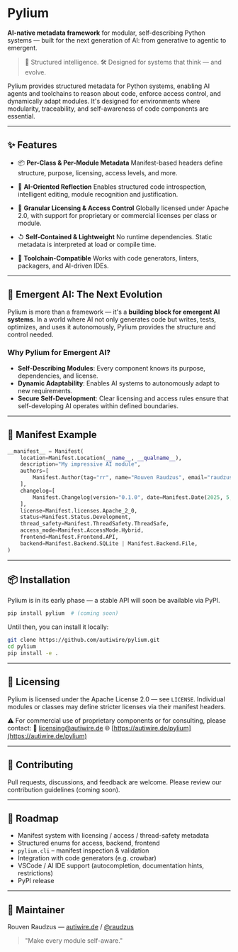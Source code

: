 # Pylium

**AI-native metadata framework** for modular, self-describing Python systems — built for the next generation of AI: from generative to agentic to emergent.

> 🧠 Structured intelligence.
> 🛠️ Designed for systems that think — and evolve.

Pylium provides structured metadata for Python systems, enabling AI agents and toolchains to reason about code, enforce access control, and dynamically adapt modules. It's designed for environments where modularity, traceability, and self-awareness of code components are essential.

---

## ✨ Features

* 📦 **Per-Class & Per-Module Metadata**
  Manifest-based headers define structure, purpose, licensing, access levels, and more.

* 🤖 **AI-Oriented Reflection**
  Enables structured code introspection, intelligent editing, module recognition and justification.

* 🔐 **Granular Licensing & Access Control**
  Globally licensed under Apache 2.0, with support for proprietary or commercial licenses per class or module.

* ↺ **Self-Contained & Lightweight**
  No runtime dependencies. Static metadata is interpreted at load or compile time.

* 🧠 **Toolchain-Compatible**
  Works with code generators, linters, packagers, and AI-driven IDEs.

---

## 🧼 Emergent AI: The Next Evolution

Pylium is more than a framework — it's a **building block for emergent AI systems**. In a world where AI not only generates code but writes, tests, optimizes, and uses it autonomously, Pylium provides the structure and control needed.

### Why Pylium for Emergent AI?

* **Self-Describing Modules**: Every component knows its purpose, dependencies, and license.
* **Dynamic Adaptability**: Enables AI systems to autonomously adapt to new requirements.
* **Secure Self-Development**: Clear licensing and access rules ensure that self-developing AI operates within defined boundaries.

---

## 📀 Manifest Example

```python
__manifest__ = Manifest(
    location=Manifest.Location(__name__, __qualname__),
    description="My impressive AI module",
    authors=[
        Manifest.Author(tag="rr", name="Rouven Raudzus", email="raudzus@autiwire.de", company="AutiWire GmbH")
    ],
    changelog=[
        Manifest.Changelog(version="0.1.0", date=Manifest.Date(2025, 5, 29))
    ],
    license=Manifest.licenses.Apache_2_0,
    status=Manifest.Status.Development,
    thread_safety=Manifest.ThreadSafety.ThreadSafe,
    access_mode=Manifest.AccessMode.Hybrid,
    frontend=Manifest.Frontend.API,
    backend=Manifest.Backend.SQLite | Manifest.Backend.File,
)
```

---

## 📦 Installation

Pylium is in its early phase — a stable API will soon be available via PyPI.

```bash
pip install pylium  # (coming soon)
```

Until then, you can install it locally:

```bash
git clone https://github.com/autiwire/pylium.git
cd pylium
pip install -e .
```

---

## 📄 Licensing

Pylium is licensed under the Apache License 2.0 — see `LICENSE`.
Individual modules or classes may define stricter licenses via their manifest headers.

⚠️ For commercial use of proprietary components or for consulting, please contact:
📧 [licensing@autiwire.de](mailto:licensing@autiwire.de)
🌐 [https://autiwire.de/pylium](https://autiwire.de/pylium)

---

## 🤝 Contributing

Pull requests, discussions, and feedback are welcome.
Please review our contribution guidelines (coming soon).

---

## 🚀 Roadmap

* Manifest system with licensing / access / thread-safety metadata
* Structured enums for access, backend, frontend
* `pylium.cli` – manifest inspection & validation
* Integration with code generators (e.g. crowbar)
* VSCode / AI IDE support (autocompletion, documentation hints, restrictions)
* PyPI release

---

## 👤 Maintainer

Rouven Raudzus — [autiwire.de](https://autiwire.de) / [@raudzus](https://github.com/raudzus)

> "Make every module self-aware."
